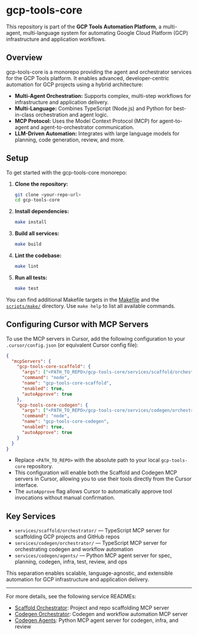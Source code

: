 # gcp-tools-core

This repository is part of the **GCP Tools Automation Platform**, a multi-agent, multi-language system for automating Google Cloud Platform (GCP) infrastructure and application workflows.

## Overview

gcp-tools-core is a monorepo providing the agent and orchestrator services for the GCP Tools platform. It enables advanced, developer-centric automation for GCP projects using a hybrid architecture:

- **Multi-Agent Orchestration:** Supports complex, multi-step workflows for infrastructure and application delivery.
- **Multi-Language:** Combines TypeScript (Node.js) and Python for best-in-class orchestration and agent logic.
- **MCP Protocol:** Uses the Model Context Protocol (MCP) for agent-to-agent and agent-to-orchestrator communication.
- **LLM-Driven Automation:** Integrates with large language models for planning, code generation, review, and more.

## Setup

To get started with the gcp-tools-core monorepo:

1. **Clone the repository:**

   ```bash
   git clone <your-repo-url>
   cd gcp-tools-core
   ```

2. **Install dependencies:**

   ```bash
   make install
   ```

3. **Build all services:**

   ```bash
   make build
   ```

4. **Lint the codebase:**

   ```bash
   make lint
   ```

5. **Run all tests:**

   ```bash
   make test
   ```

You can find additional Makefile targets in the [Makefile](Makefile) and the [`scripts/make/`](scripts/make/) directory. Use `make help` to list all available commands.

## Configuring Cursor with MCP Servers

To use the MCP servers in Cursor, add the following configuration to your `.cursor/config.json` (or equivalent Cursor config file):

```json
{
  "mcpServers": {
    "gcp-tools-core-scaffold": {
      "args": ["<PATH_TO_REPO>/gcp-tools-core/services/scaffold/orchestrator/dist/index.mjs"],
      "command": "node",
      "name": "gcp-tools-core-scaffold",
      "enabled": true,
      "autoApprove": true
    },
    "gcp-tools-core-codegen": {
      "args": ["<PATH_TO_REPO>/gcp-tools-core/services/codegen/orchestrator/dist/index.mjs"],
      "command": "node",
      "name": "gcp-tools-core-codegen",
      "enabled": true,
      "autoApprove": true
    }
  }
}
```

- Replace `<PATH_TO_REPO>` with the absolute path to your local `gcp-tools-core` repository.
- This configuration will enable both the Scaffold and Codegen MCP servers in Cursor, allowing you to use their tools directly from the Cursor interface.
- The `autoApprove` flag allows Cursor to automatically approve tool invocations without manual confirmation.

## Key Services

- `services/scaffold/orchestrator/` — TypeScript MCP server for scaffolding GCP projects and GitHub repos
- `services/codegen/orchestrator/` — TypeScript MCP server for orchestrating codegen and workflow automation
- `services/codegen/agents/` — Python MCP agent server for spec, planning, codegen, infra, test, review, and ops

This separation enables scalable, language-agnostic, and extensible automation for GCP infrastructure and application delivery.

---

For more details, see the following service READMEs:

- [Scaffold Orchestrator](services/scaffold/orchestrator/README.md): Project and repo scaffolding MCP server
- [Codegen Orchestrator](services/codegen/orchestrator/README.md): Codegen and workflow automation MCP server
- [Codegen Agents](services/codegen/agents/README.md): Python MCP agent server for codegen, infra, and review 
